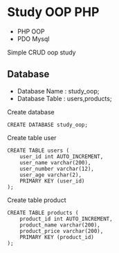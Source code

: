 # Study OOP PHP
- PHP OOP
- PDO Mysql

Simple CRUD oop study

## Database
- Database Name : study_oop;
- Database Table : users,products;

Create database
```
CREATE DATABASE study_oop;
```
Create table user
```
CREATE TABLE users (
    user_id int AUTO_INCREMENT,
    user_name varchar(200),
    user_number varchar(12),
    user_age varchar(2),
    PRIMARY KEY (user_id)
);
```
Create table product
```
CREATE TABLE products (
    product_id int AUTO_INCREMENT,
    product_name varchar(200),
    product_price varchar(200),
    PRIMARY KEY (product_id)
);
```